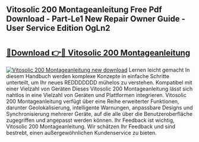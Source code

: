 ## Vitosolic 200 Montageanleitung Free Pdf Download - Part-Le1 New Repair Owner Guide - User Service Edition OgLn2

# <h2><a href="http://df8y9w.blite.top/?on=Vitosolic+200+Montageanleitung">🔗Download 👉🔴 Vitosolic 200 Montageanleitung</a></h2>

[![Vitosolic 200 Montageanleitung new download](https://i.imgur.com/lujVjoI.png)](http://df8y9w.blite.top/?on=Vitosolic+200+Montageanleitung)
Lernen leicht gemacht In diesem Handbuch werden komplexe Konzepte in einfache Schritte unterteilt, um Ihr neues REDDDDDDD mühelos zu verstehen. Kompatibel mit einer Vielzahl von Geräten Dieses Vitosolic 200 Montageanleitung lässt sich nahtlos in eine Vielzahl von Geräten und Plattformen integrieren. Vitosolic 200 Montageanleitung verfügt über eine Reihe erweiterter Funktionen, darunter Geolokalisierung, intelligente Warnungen, anpassbare Designs und Synchronisierung mehrerer Geräte, auf die alle über die Benutzeroberfläche zugegriffen und angepasst werden können. Ihr Feedback ist wichtig, Vitosolic 200 Montageanleitung. Wir schätzen Ihr Feedback und sind bestrebt, einen außergewöhnlichen Kundenservice zu bieten.
